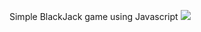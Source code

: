 Simple BlackJack game using Javascript 
![](https://github.com/JaimyRenji/BlackJack/assets/116898063/b2780143-256d-4d6f-9a7c-6e810c50a3ef)
